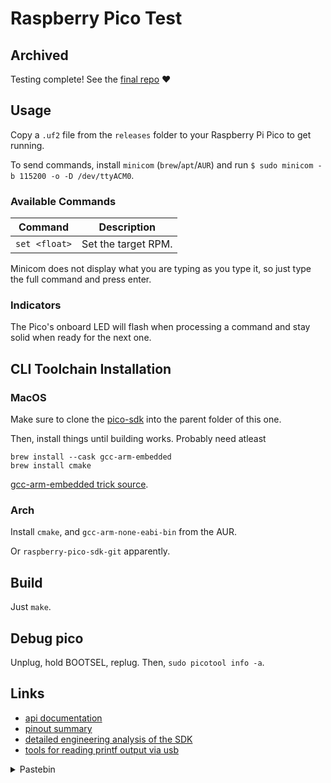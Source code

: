 # Raspberry Pico Test

## Archived
Testing complete! See the [final repo](https://github.com/exr0nprojects/wavetable_pico) :heart:

## Usage

Copy a `.uf2` file from the `releases` folder to your Raspberry Pi Pico to get running.

To send commands, install `minicom` (`brew`/`apt`/`AUR`) and run `$ sudo minicom -b 115200 -o -D /dev/ttyACM0`.

### Available Commands

| Command       | Description         |
|---------------|---------------------|
| `set <float>` | Set the target RPM. |

Minicom does not display what you are typing as you type it, so just type the full command and press enter.

### Indicators

The Pico's onboard LED will flash when processing a command and stay solid when ready for the next one.

## CLI Toolchain Installation

### MacOS

Make sure to clone the [pico-sdk](https://github.com/raspberrypi/pico-sdk) into the parent folder of this one.

Then, install things until building works. Probably need atleast
```
brew install --cask gcc-arm-embedded
brew install cmake
```

[gcc-arm-embedded trick source](https://gist.github.com/joegoggins/7763637).

### Arch

Install `cmake`, and `gcc-arm-none-eabi-bin` from the AUR.

Or `raspberry-pico-sdk-git` apparently.

## Build

Just `make`.

## Debug pico
Unplug, hold BOOTSEL, replug. Then, `sudo picotool info -a`.

## Links
- [api documentation](https://raspberrypi.github.io/pico-sdk-doxygen/index.html)
- [pinout summary](https://microcontrollerslab.com/raspberry-pi-pico-pinout-features-programming-peripherals/)
- [detailed engineering analysis of the SDK](https://www.stereorocker.co.uk/2021/02/14/raspberry-pi-pico-displays-fonts-portability/)
- [tools for reading printf output via usb](https://www.raspberrypi.org/forums/viewtopic.php?t=302227)

<details> <summary>Pastebin</summary>

pls mount /dev/sdb1 ~/vol/rpi && pls cp build/my_proj.uf2 ~/vol/rpi && pls umount ~/vol/rpi

</details>
